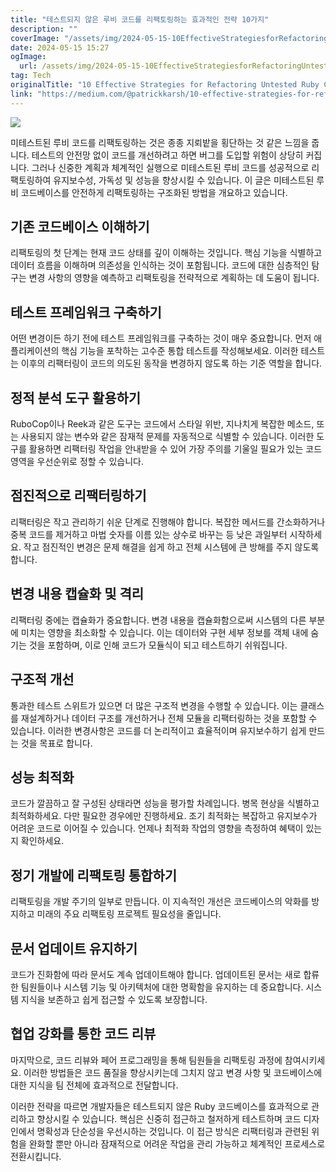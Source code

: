 ```yaml
---
title: "테스트되지 않은 루비 코드를 리팩토링하는 효과적인 전략 10가지"
description: ""
coverImage: "/assets/img/2024-05-15-10EffectiveStrategiesforRefactoringUntestedRubyCode_0.png"
date: 2024-05-15 15:27
ogImage: 
  url: /assets/img/2024-05-15-10EffectiveStrategiesforRefactoringUntestedRubyCode_0.png
tag: Tech
originalTitle: "10 Effective Strategies for Refactoring Untested Ruby Code"
link: "https://medium.com/@patrickkarsh/10-effective-strategies-for-refactoring-untested-ruby-code-bb65cea79b1e"
---
```



<img src="/assets/img/2024-05-15-10EffectiveStrategiesforRefactoringUntestedRubyCode_0.png" />

미테스트된 루비 코드를 리팩토링하는 것은 종종 지뢰밭을 횡단하는 것 같은 느낌을 줍니다. 테스트의 안전망 없이 코드를 개선하려고 하면 버그를 도입할 위험이 상당히 커집니다. 그러나 신중한 계획과 체계적인 실행으로 미테스트된 루비 코드를 성공적으로 리팩토링하여 유지보수성, 가독성 및 성능을 향상시킬 수 있습니다. 이 글은 미테스트된 루비 코드베이스를 안전하게 리팩토링하는 구조화된 방법을 개요하고 있습니다.

## 기존 코드베이스 이해하기

리팩토링의 첫 단계는 현재 코드 상태를 깊이 이해하는 것입니다. 핵심 기능을 식별하고 데이터 흐름을 이해하며 의존성을 인식하는 것이 포함됩니다. 코드에 대한 심층적인 탐구는 변경 사항의 영향을 예측하고 리팩토링을 전략적으로 계획하는 데 도움이 됩니다.



## 테스트 프레임워크 구축하기

어떤 변경이든 하기 전에 테스트 프레임워크를 구축하는 것이 매우 중요합니다. 먼저 애플리케이션의 핵심 기능을 포착하는 고수준 통합 테스트를 작성해보세요. 이러한 테스트는 이후의 리팩터링이 코드의 의도된 동작을 변경하지 않도록 하는 기준 역할을 합니다.

## 정적 분석 도구 활용하기

RuboCop이나 Reek과 같은 도구는 코드에서 스타일 위반, 지나치게 복잡한 메소드, 또는 사용되지 않는 변수와 같은 잠재적 문제를 자동적으로 식별할 수 있습니다. 이러한 도구를 활용하면 리팩터링 작업을 안내받을 수 있어 가장 주의를 기울일 필요가 있는 코드 영역을 우선순위로 정할 수 있습니다.



## 점진적으로 리팩터링하기

리팩터링은 작고 관리하기 쉬운 단계로 진행해야 합니다. 복잡한 메서드를 간소화하거나 중복 코드를 제거하고 마법 숫자를 이름 있는 상수로 바꾸는 등 낮은 과일부터 시작하세요. 작고 점진적인 변경은 문제 해결을 쉽게 하고 전체 시스템에 큰 방해를 주지 않도록 합니다.

## 변경 내용 캡슐화 및 격리

리팩터링 중에는 캡슐화가 중요합니다. 변경 내용을 캡슐화함으로써 시스템의 다른 부분에 미치는 영향을 최소화할 수 있습니다. 이는 데이터와 구현 세부 정보를 객체 내에 숨기는 것을 포함하며, 이로 인해 코드가 모듈식이 되고 테스트하기 쉬워집니다.



## 구조적 개선

통과한 테스트 스위트가 있으면 더 많은 구조적 변경을 수행할 수 있습니다. 이는 클래스를 재설계하거나 데이터 구조를 개선하거나 전체 모듈을 리팩터링하는 것을 포함할 수 있습니다. 이러한 변경사항은 코드를 더 논리적이고 효율적이며 유지보수하기 쉽게 만드는 것을 목표로 합니다.

## 성능 최적화

코드가 깔끔하고 잘 구성된 상태라면 성능을 평가할 차례입니다. 병목 현상을 식별하고 최적화하세요. 다만 필요한 경우에만 진행하세요. 조기 최적화는 복잡하고 유지보수가 어려운 코드로 이어질 수 있습니다. 언제나 최적화 작업의 영향을 측정하여 혜택이 있는지 확인하세요.



## 정기 개발에 리팩토링 통합하기

리팩토링을 개발 주기의 일부로 만듭니다. 이 지속적인 개선은 코드베이스의 악화를 방지하고 미래의 주요 리팩토링 프로젝트 필요성을 줄입니다.

## 문서 업데이트 유지하기

코드가 진화함에 따라 문서도 계속 업데이트해야 합니다. 업데이트된 문서는 새로 합류한 팀원들이나 시스템 기능 및 아키텍처에 대한 명확함을 유지하는 데 중요합니다. 시스템 지식을 보존하고 쉽게 접근할 수 있도록 보장합니다.



## 협업 강화를 통한 코드 리뷰

마지막으로, 코드 리뷰와 페어 프로그래밍을 통해 팀원들을 리팩토링 과정에 참여시키세요. 이러한 방법들은 코드 품질을 향상시키는데 그치지 않고 변경 사항 및 코드베이스에 대한 지식을 팀 전체에 효과적으로 전달합니다.

이러한 전략을 따르면 개발자들은 테스트되지 않은 Ruby 코드베이스를 효과적으로 관리하고 향상시킬 수 있습니다. 핵심은 신중히 접근하고 철저하게 테스트하며 코드 디자인에서 명확성과 단순성을 우선시하는 것입니다. 이 접근 방식은 리팩터링과 관련된 위험을 완화할 뿐만 아니라 잠재적으로 어려운 작업을 관리 가능하고 체계적인 프로세스로 전환시킵니다.